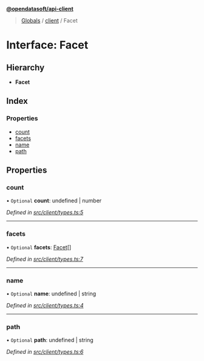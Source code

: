 **[@opendatasoft/api-client](../README.md)**

> [Globals](../globals.md) / [client](../modules/client.md) / Facet

# Interface: Facet

## Hierarchy

* **Facet**

## Index

### Properties

* [count](client.facet.md#count)
* [facets](client.facet.md#facets)
* [name](client.facet.md#name)
* [path](client.facet.md#path)

## Properties

### count

• `Optional` **count**: undefined \| number

*Defined in [src/client/types.ts:5](https://github.com/opendatasoft/ods-dataviz-sdk/blob/ab29865/packages/api-client/src/client/types.ts#L5)*

___

### facets

• `Optional` **facets**: [Facet](client.facet.md)[]

*Defined in [src/client/types.ts:7](https://github.com/opendatasoft/ods-dataviz-sdk/blob/ab29865/packages/api-client/src/client/types.ts#L7)*

___

### name

• `Optional` **name**: undefined \| string

*Defined in [src/client/types.ts:4](https://github.com/opendatasoft/ods-dataviz-sdk/blob/ab29865/packages/api-client/src/client/types.ts#L4)*

___

### path

• `Optional` **path**: undefined \| string

*Defined in [src/client/types.ts:6](https://github.com/opendatasoft/ods-dataviz-sdk/blob/ab29865/packages/api-client/src/client/types.ts#L6)*
